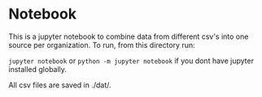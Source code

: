 # Notebook

This is a jupyter notebook to combine data from different csv's into one source per organization. To run, from this directory run:

`jupyter notebook` or 
`python -m jupyter notebook` if you dont have jupyter installed globally.

All csv files are saved in ./dat/<org name>.
